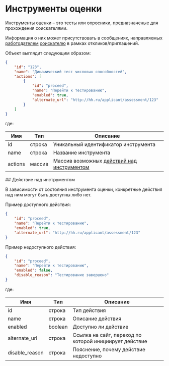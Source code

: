 # Инструменты оценки

Инструменты оценки – это тесты или опросники, предназначеные для
прохождения соискателями.

Информация о них может присутствовать в сообщениях, направляемых
[работодателем](employer_negotiations.md#get-messages)
[соискателю](negotiations.md#get_messages) в рамках откликов/приглашений.


Объект выглядит следующим образом:

```json
{
    "id": "123",
    "name": "Динамический тест числовых способностей",
    "actions": [
        {
            "id": "proceed",
            "name": "Перейти к тестированию",
            "enabled": true,
            "alternate_url": "http://hh.ru/applicant/assessment/123"
        }
    ]
}
```

где:

 Имя | Тип | Описание
 --- | --- | ---
 id | строка | Уникальный идентификатор инструмента
 name | строка | Название инструмента
 actions | массив | Массив возможных [действий над инструментом](#actions)


<a name="actions"/>
## Действие над инструментом

В зависимости от состояния инструмента оценки, конкретные действия над ним могут
быть доступны либо нет.

Пример доступного действия:

```json
{
    "id": "proceed",
    "name": "Перейти к тестированию",
    "enabled": true,
    "alternate_url": "http://hh.ru/applicant/assessment/123"
}
```

Пример недоступного действия:

```json
{
    "id": "proceed",
    "name": "Перейти к тестированию",
    "enabled": false,
    "disable_reason": "Тестирование завершено"
}
```


где:

 Имя | Тип | Описание
 --- | --- | ---
 id | строка | Тип действия
 name | строка | Описание действия
 enabled | boolean | Доступно ли действие
 alternate_url | строка | Ссылка на сайт, переход по которой инициирует действие
 disable_reason | строка | Пояснение, почему действие недоступно
